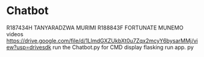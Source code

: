 # Chatbot
R187434H TANYARADZWA MURIMI
R188843F FORTUNATE MUNEMO 
videos 
https://drive.google.com/file/d/1LlmdGXZUkbXt0u7Zqx2mcyY6bysarMMj/view?usp=drivesdk
run the Chatbot.py for CMD display 
flasking run app. py 
